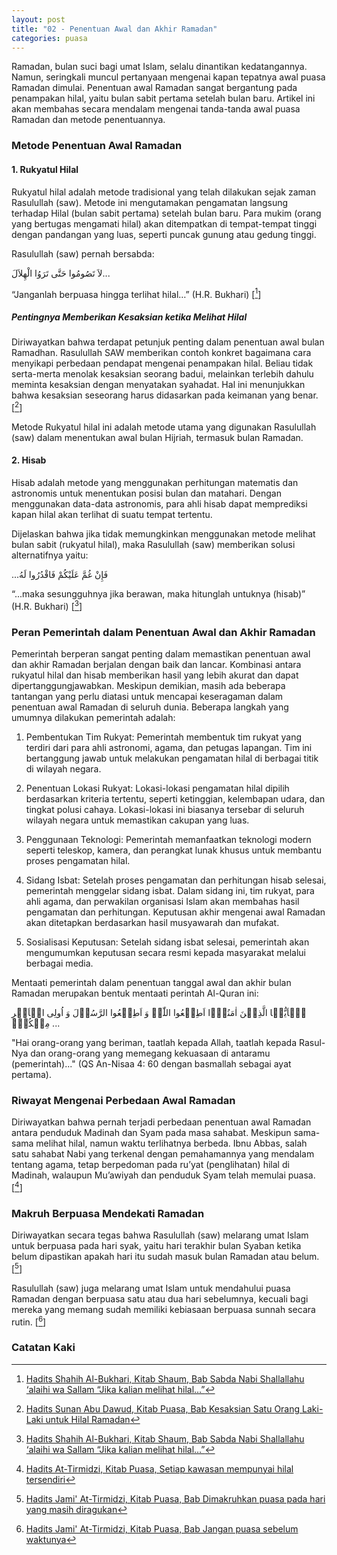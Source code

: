 ```yaml
---
layout: post
title: "02 - Penentuan Awal dan Akhir Ramadan"
categories: puasa
---
```


Ramadan, bulan suci bagi umat Islam, selalu dinantikan kedatangannya. Namun, seringkali muncul pertanyaan mengenai kapan tepatnya awal puasa Ramadan dimulai. Penentuan awal Ramadan sangat bergantung pada penampakan hilal, yaitu bulan sabit pertama setelah bulan baru. Artikel ini akan membahas secara mendalam mengenai tanda-tanda awal puasa Ramadan dan metode penentuannya.

### Metode Penentuan Awal Ramadan

#### 1. Rukyatul Hilal

Rukyatul hilal adalah metode tradisional yang telah dilakukan sejak zaman Rasulullah (saw). Metode ini mengutamakan pengamatan langsung terhadap Hilal (bulan sabit pertama) setelah bulan baru. Para mukim (orang yang bertugas mengamati hilal) akan ditempatkan di tempat-tempat tinggi dengan pandangan yang luas, seperti puncak gunung atau gedung tinggi.

Rasulullah (saw) pernah bersabda:

<p class="arab">
لاَ تَصُومُوا حَتَّى تَرَوُا الْهِلاَلَ...
</p>

“Janganlah berpuasa hingga terlihat hilal…” (H.R. Bukhari) [[^f2ec3f49-9451-4bd8-85e4-475e3a522713]]

[^f2ec3f49-9451-4bd8-85e4-475e3a522713]: [Hadits Shahih Al-Bukhari, Kitab Shaum, Bab Sabda Nabi Shallallahu ‘alaihi wa Sallam “Jika kalian melihat hilal…”](/referensi/f2ec3f49-9451-4bd8-85e4-475e3a522713.html)

##### Pentingnya Memberikan Kesaksian ketika Melihat Hilal

Diriwayatkan bahwa terdapat petunjuk penting dalam penentuan awal bulan Ramadhan. Rasulullah SAW memberikan contoh konkret bagaimana cara menyikapi perbedaan pendapat mengenai penampakan hilal. Beliau tidak serta-merta menolak kesaksian seorang badui, melainkan terlebih dahulu  meminta kesaksian dengan menyatakan syahadat. Hal ini menunjukkan bahwa kesaksian seseorang harus didasarkan pada keimanan yang benar. [[^53fa2633-a836-453e-b8e1-04a09753fe5b]]

[^53fa2633-a836-453e-b8e1-04a09753fe5b]: [Hadits Sunan Abu Dawud, Kitab Puasa, Bab Kesaksian Satu Orang Laki-Laki untuk Hilal Ramadan](/referensi/53fa2633-a836-453e-b8e1-04a09753fe5b.html)

<!-- Jelaskan secara sederhana apa itu hilal dan perannya dalam penentuan awal bulan hijriyah, termasuk Ramadan.
Sertakan gambar atau ilustrasi hilal untuk mempermudah pemahaman. -->

Metode Rukyatul hilal ini adalah metode utama yang digunakan Rasulullah (saw) dalam menentukan awal bulan Hijriah, termasuk bulan Ramadan.

<!-- Jelaskan metode rukyatul hilal secara detail, termasuk persiapan, waktu pelaksanaan, dan kriteria hilal yang sah.
Sebutkan negara-negara yang masih menggunakan metode rukyatul hilal secara murni. -->

#### 2. Hisab

Hisab adalah metode yang menggunakan perhitungan matematis dan astronomis untuk menentukan posisi bulan dan matahari. Dengan menggunakan data-data astronomis, para ahli hisab dapat memprediksi kapan hilal akan terlihat di suatu tempat tertentu.

Dijelaskan bahwa jika tidak memungkinkan menggunakan metode melihat bulan sabit (rukyatul hilal), maka Rasulullah (saw) memberikan solusi alternatifnya yaitu:

<p class="arab">
...فَإِنْ غُمَّ عَلَيْكُمْ فَاقْدُرُوا لَهُ
</p>

“...maka sesungguhnya jika berawan, maka hitunglah untuknya (hisab)”  (H.R. Bukhari) [[^f2ec3f49-9451-4bd8-85e4-475e3a522713]]

### Peran Pemerintah dalam Penentuan Awal dan Akhir Ramadan

Pemerintah berperan sangat penting dalam memastikan penentuan awal dan akhir Ramadan berjalan dengan baik dan lancar. Kombinasi antara rukyatul hilal dan hisab memberikan hasil yang lebih akurat dan dapat dipertanggungjawabkan. Meskipun demikian, masih ada beberapa tantangan yang perlu diatasi untuk mencapai keseragaman dalam penentuan awal Ramadan di seluruh dunia. Beberapa langkah yang umumnya dilakukan pemerintah adalah:

1. Pembentukan Tim Rukyat: Pemerintah membentuk tim rukyat yang terdiri dari para ahli astronomi, agama, dan petugas lapangan.
Tim ini bertanggung jawab untuk melakukan pengamatan hilal di berbagai titik di wilayah negara.

2. Penentuan Lokasi Rukyat: Lokasi-lokasi pengamatan hilal dipilih berdasarkan kriteria tertentu, seperti ketinggian, kelembapan udara, dan tingkat polusi cahaya. Lokasi-lokasi ini biasanya tersebar di seluruh wilayah negara untuk memastikan cakupan yang luas.

3. Penggunaan Teknologi: Pemerintah memanfaatkan teknologi modern seperti teleskop, kamera, dan perangkat lunak khusus untuk membantu proses pengamatan hilal. 

4. Sidang Isbat: Setelah proses pengamatan dan perhitungan hisab selesai, pemerintah menggelar sidang isbat. Dalam sidang ini, tim rukyat, para ahli agama, dan perwakilan organisasi Islam akan membahas hasil pengamatan dan perhitungan. Keputusan akhir mengenai awal Ramadan akan ditetapkan berdasarkan hasil musyawarah dan mufakat.

5. Sosialisasi Keputusan: Setelah sidang isbat selesai, pemerintah akan mengumumkan keputusan secara resmi kepada masyarakat melalui berbagai media.

Mentaati pemerintah dalam penentuan tanggal awal dan akhir bulan Ramadan merupakan bentuk mentaati perintah Al-Quran ini:

<p class="quran2">
یٰۤاَیُّہَا الَّذِیۡنَ اٰمَنُوۡۤا اَطِیۡعُوا اللّٰہَ وَ اَطِیۡعُوا الرَّسُوۡلَ وَ اُولِی الۡاَمۡرِ مِنۡکُمۡۚ ...
</p>

"Hai orang-orang yang beriman, taatlah kepada Allah, taatlah kepada Rasul-Nya dan orang-orang yang memegang kekuasaan di antaramu (pemerintah)..." (QS An-Nisaa 4: 60 dengan basmallah sebagai ayat pertama).

### Riwayat Mengenai Perbedaan Awal Ramadan

Diriwayatkan bahwa pernah terjadi perbedaan penentuan awal Ramadan antara penduduk Madinah dan Syam pada masa sahabat. Meskipun sama-sama melihat hilal, namun waktu terlihatnya berbeda. Ibnu Abbas, salah satu sahabat Nabi yang terkenal dengan pemahamannya yang mendalam tentang agama, tetap berpedoman pada ru’yat (penglihatan) hilal di Madinah, walaupun Mu’awiyah dan penduduk Syam telah memulai puasa. [[^1783a475-fbb3-459e-b442-c52e56e3c548]]

[^1783a475-fbb3-459e-b442-c52e56e3c548]: [Hadits At-Tirmidzi, Kitab Puasa, Setiap kawasan mempunyai hilal tersendiri](/referensi/1783a475-fbb3-459e-b442-c52e56e3c548.html)

<!-- Kata Kunci Utama: tanda awal puasa Ramadan, hilal, penentuan awal Ramadan, bulan suci, bulan Ramadan, Islam -->

### Makruh Berpuasa Mendekati Ramadan

Diriwayatkan secara tegas bahwa Rasulullah (saw) melarang umat Islam untuk berpuasa pada hari syak, yaitu hari terakhir bulan Syaban ketika belum dipastikan apakah hari itu sudah masuk bulan Ramadan atau belum. [[^0a746976-47ce-4f18-b331-264d23453a44]]

Rasulullah (saw) juga melarang umat Islam untuk mendahului puasa Ramadan dengan berpuasa satu atau dua hari sebelumnya, kecuali bagi mereka yang memang sudah memiliki kebiasaan berpuasa sunnah secara rutin. [[^3473b195-23de-499e-bc9c-21431d5371b7]]

[^3473b195-23de-499e-bc9c-21431d5371b7]: [Hadits Jami' At-Tirmidzi, Kitab Puasa, Bab Jangan puasa sebelum waktunya](/referensi/3473b195-23de-499e-bc9c-21431d5371b7.html)

[^0a746976-47ce-4f18-b331-264d23453a44]: [Hadits Jami' At-Tirmidzi, Kitab Puasa, Bab Dimakruhkan puasa pada hari yang masih diragukan](/referensi/0a746976-47ce-4f18-b331-264d23453a44.html)

### Catatan Kaki